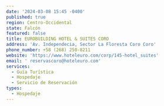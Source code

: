 ```yaml
---
date: '2024-03-08 15:45 -0400'
published: true
region: Centro-Occidental
state: Falcón
featured: false
title: EUROBUILDING HOTEL & SUITES CORO
address: 'Av. Independecia, Sector La Floresta Coro Coro'
phone_number: +58 (268) 250-8211
website: 'https://www.hoteleuro.com/corp/145-hotel_suites'
email: ' reservascoro@hoteleuro.com'
services:
  - Guía Turística
  - Hospedaje
  - Servicio de Reservación
types:
  - Hospedaje
---
```


